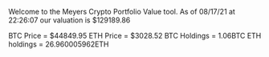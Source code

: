 Welcome to the Meyers Crypto Portfolio Value tool. 
As of 08/17/21 at 22:26:07 our valuation is $129189.86 

BTC Price = $44849.95
 ETH Price = $3028.52
BTC Holdings = 1.06BTC
 ETH holdings = 26.960005962ETH 
